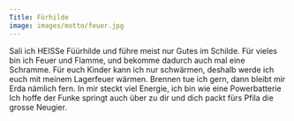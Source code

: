 ```yaml
---
Title: Fürhilde
image: images/motto/feuer.jpg
---
```


Sali ich HEISSe Füürhilde
und führe meist nur Gutes im Schilde.
Für vieles bin ich Feuer und Flamme,
und bekomme dadurch auch mal eine Schramme.
Für euch Kinder kann ich nur schwärmen,
deshalb werde ich euch mit meinem Lagerfeuer wärmen.
Brennen tue ich gern,
dann bleibt mir Erda nämlich fern.
In mir steckt viel Energie,
ich bin wie eine Powerbatterie
Ich hoffe der Funke springt auch über zu dir und dich packt fürs Pfila die grosse Neugier.